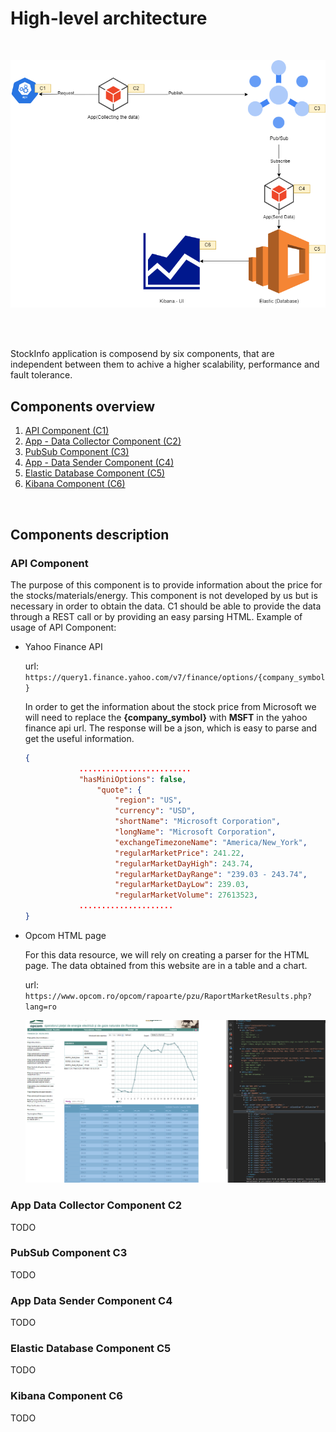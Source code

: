 # High-level architecture
</br>

![StockInfoArch](./images/high-level-arch.png?raw=true "StockInfoArch")

</br></br>

StockInfo application is composend by six components, that are independent between them to achive a higher scalability, performance and fault tolerance.
## Components overview
1. [API Component (C1)](#api-component) 
2. [App - Data Collector Component (C2)](#app-data-collector-component-c2)
3. [PubSub Component (C3)](#pubsub-component-c3)
4. [App - Data Sender Component (C4)](#app-data-sender-component-c4)
5. [Elastic Database Component (C5)](#elastic-database-component-c5)
6. [Kibana Component (C6)](#kibana-component-c6)
</br>

## Components description

### API Component

The purpose of this component is to provide information about the price for the stocks/materials/energy.
This component is not developed by us but is necessary in order to obtain the data. C1 should be able to provide the data through a REST call or by providing an easy parsing HTML.
Example of usage of API Component: 

* Yahoo Finance API

    url: `https://query1.finance.yahoo.com/v7/finance/options/{company_symbol}`

    In order to get the information about the stock price from Microsoft we will need to replace the **{company_symbol}** with **MSFT** in the yahoo finance api url.
    The response will be a json, which is easy to parse and get the useful information.

    ```json
    {
                .........................
                "hasMiniOptions": false,
                    "quote": {
                        "region": "US",
                        "currency": "USD",
                        "shortName": "Microsoft Corporation",
                        "longName": "Microsoft Corporation",
                        "exchangeTimezoneName": "America/New_York",
                        "regularMarketPrice": 241.22,
                        "regularMarketDayHigh": 243.74,
                        "regularMarketDayRange": "239.03 - 243.74",
                        "regularMarketDayLow": 239.03,
                        "regularMarketVolume": 27613523,
                .....................
    }
    ```

* Opcom HTML page

    For this data resource, we will rely on creating a parser for the HTML page. The data obtained from this website are in a table and a chart.

    url: `https://www.opcom.ro/opcom/rapoarte/pzu/RaportMarketResults.php?lang=ro`

    ![Opcom](./images/opcom.png?raw=true "Opcom")


### App Data Collector Component C2
TODO

### PubSub Component C3
TODO

### App Data Sender Component C4
TODO

### Elastic Database Component C5
TODO

### Kibana Component C6
TODO



